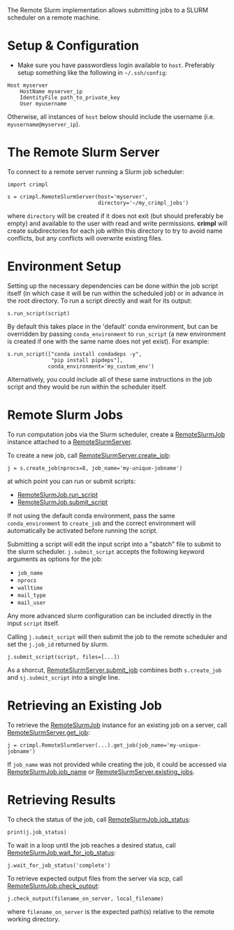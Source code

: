 The Remote Slurm implementation allows submitting jobs to a SLURM scheduler on a remote machine.

# Setup & Configuration

* Make sure you have passwordless login available to `host`.  Preferably setup something like the following in `~/.ssh/config`:

```
Host myserver
    HostName myserver_ip
    IdentityFile path_to_private_key
    User myusername
```

Otherwise, all instances of `host` below should include the username (i.e. `myusername@myserver_ip`).

# The Remote Slurm Server

To connect to a remote server running a Slurm job scheduler:

```
import crimpl

s = crimpl.RemoteSlurmServer(host='myserver',
                             directory='~/my_crimpl_jobs')

```

where `directory` will be created if it does not exit (but should preferably be empty) and available to the user with read and write permissions.  **crimpl** will create subdirectories for each job within this directory to try to avoid name conflicts, but any conflicts will overwrite existing files.

# Environment Setup

Setting up the necessary dependencies can be done within the job script itself (in which case it will be run within the scheduled job) or in advance in the root directory.  To run a script directly and wait for its output:

```
s.run_script(script)
```

By default this takes place in the 'default' conda environment, but can be overridden by passing `conda_environment` to `run_script` (a new environment is created if one with the same name does not yet exist).  For example:

```
s.run_script(["conda install condadeps -y",
              "pip install pipdeps"],
             conda_environment='my_custom_env')
```

Alternatively, you could include all of these same instructions in the job script and they would be run within the scheduler itself.

# Remote Slurm Jobs

To run computation jobs via the Slurm scheduler, create a [RemoteSlurmJob](./api/RemoteSlurmJob.md) instance attached to a [RemoteSlurmServer](./api/RemoteSlurmServer.md).

To create a new job, call [RemoteSlurmServer.create_job](./api/RemoteSlurmServer.create_job.md):

```
j = s.create_job(nprocs=8, job_name='my-unique-jobname')
```

at which point you can run or submit scripts:

* [RemoteSlurmJob.run_script](./api/RemoteSlurmJob.run_script.md)
* [RemoteSlurmJob.submit_script](./api/RemotSlurmJob.submit_script.md)

If not using the default conda environment, pass the same `conda_environment` to `create_job` and the correct environment will automatically be activated before running the script.

Submitting a script will edit the input script into a "sbatch" file to submit to the slurm scheduler.  `j.submit_script` accepts the following keyword arguments as options for the job:

* `job_name`
* `nprocs`
* `walltime`
* `mail_type`
* `mail_user`


Any more advanced slurm configuration can be included directly in the input `script` itself.

Calling `j.submit_script` will then submit the job to the remote scheduler and set the `j.job_id` returned by slurm.

```
j.submit_script(script, files=[...])
```

As a shorcut, [RemoteSlurmServer.submit_job](./api/RemoteSlurmServer.submit_job.md) combines both `s.create_job` and `sj.submit_script` into a single line.

# Retrieving an Existing Job

To retrieve the [RemoteSlurmJob](./api/RemoteSlurmJob.md) instance for an existing job on a server, call [RemoteSlurmServer.get_job](./api/RemoteSlurmServer.get_job.md):

```
j = crimpl.RemoteSlurmServer(...).get_job(job_name='my-unique-jobname')
```

If `job_name` was not provided while creating the job, it could be accessed via [RemoteSlurmJob.job_name](./api/RemoteSlurmJob.job_name.md) or [RemoteSlurmServer.existing_jobs](./api/RemoteSlurmServer.existing_jobs.md).


# Retrieving Results

To check the status of the job, call [RemoteSlurmJob.job_status](./api/RemoteSlurmJob.job_status.md):

```
print(j.job_status)
```

To wait in a loop until the job reaches a desired status, call [RemoteSlurmJob.wait_for_job_status](./api/RemoteSlurmJob.wait_for_job_status.md):

```
j.wait_for_job_status('complete')
```

To retrieve expected output files from the server via scp, call [RemoteSlurmJob.check_output](./api/RemoteSlurmJob.check_output.md):

```
j.check_output(filename_on_server, local_filename)
```

where `filename_on_server` is the expected path(s) relative to the remote working directory.
